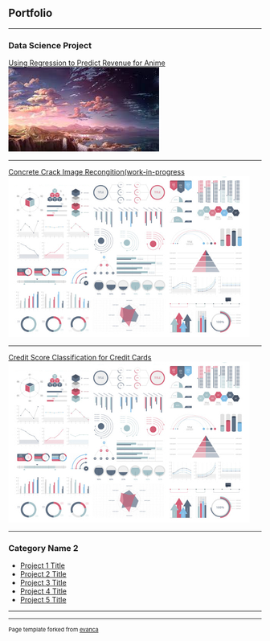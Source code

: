 ## Portfolio

---

### Data Science Project

[Using Regression to Predict Revenue for Anime](https://github.com/dhinojosa93/Anime_Revenue_Regression_Data_Science)
<img src="images/download.jfif?raw=true"/>

---
[Concrete Crack Image Recongition(work-in-progress]([/pdf/sample_presentation.pdf](https://github.com/dhinojosa93/Concrete-Crack-Recongition-Phase-1-))
<img src="images/dummy_thumbnail.jpg?raw=true"/>

---
[Credit Score Classification for Credit Cards](https://github.com/dhinojosa93/Credit-Score-Classification)
<img src="images/dummy_thumbnail.jpg?raw=true"/>

---

### Category Name 2

- [Project 1 Title](http://example.com/)
- [Project 2 Title](http://example.com/)
- [Project 3 Title](http://example.com/)
- [Project 4 Title](http://example.com/)
- [Project 5 Title](http://example.com/)

---




---
<p style="font-size:11px">Page template forked from <a href="https://github.com/evanca/quick-portfolio">evanca</a></p>
<!-- Remove above link if you don't want to attibute -->

